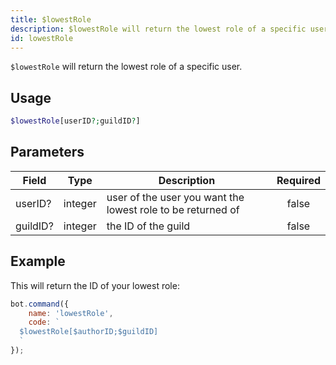 ```yaml
---
title: $lowestRole
description: $lowestRole will return the lowest role of a specific user.
id: lowestRole
---
```


`$lowestRole` will return the lowest role of a specific user.

## Usage

```php
$lowestRole[userID?;guildID?]
```

## Parameters

| Field    | Type    | Description                                                 | Required |
|----------|---------|-------------------------------------------------------------|:--------:|
| userID?  | integer | user of the user you want the lowest role to be returned of |  false   |
| guildID? | integer | the ID of the guild                                         |  false   |

## Example

This will return the ID of your lowest role:

```javascript
bot.command({
    name: 'lowestRole',
    code: `
  $lowestRole[$authorID;$guildID]
  `
});
```
